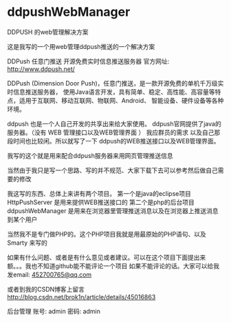 # ddpushWebManager
DDPUSH 的web管理解决方案

这是我写的一个用web管理ddpush推送的一个解决方案

DDPush  任意门推送  开源免费实时信息推送服务器
官方网址: http://www.ddpush.net/

DDPush (Dimension Door Push)，任意门推送，是一款开源免费的单机千万级实时信息推送服务器，
使用Java语言开发，具有简单、稳定、高性能、高容量等特点，适用于互联网、移动互联网、物联网、Android、
智能设备、硬件设备等各种环境。


ddpush 也是一个人自己开发的共享出来给大家使用。
ddpush官网提供了java的服务器。（没有 WEB 管理接口以及WEB管理界面 ）
我应群员的需求 以及自己那段时间也比较闲。所以就写了一下 ddpush的WEB推送接口以及WEB管理界面。

我写的这个就是用来配合ddpush服务器来用网页管理推送信息

当然由于我只是写一个思路、写的并不规范、大家下载下去可以参考然后做自己需要的修改

我这写的东西、总体上来讲有两个项目。
第一个是java的eclipse项目 HttpPushServer 是用来提供WEB推送接口的
第二个是php的后台项目 ddpushWebManager 是用来在浏览器里管理推送消息以及在浏览器上推送消息到某个用户

当然我不是专门做PHP的。这个PHP项目我就是用最原始的PHP语句、以及Smarty 来写的

如果有什么问题、或者是有什么意见或者建议。可以在这个项目下面提出来 额。。。我也不知道github能不能评论一个项目
如果不能评论的话。大家可以给我发email: 452700765@qq.com

或者到我的CSDN博客上留言
http://blog.csdn.net/brok1n/article/details/45016863


后台管理
账号: admin
密码: admin

